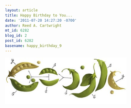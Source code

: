 ```yaml
---
layout: article
title: Happy Birthday to You...
date: '2011-07-20 14:27:20 -0700'
author: Reed A. Cartwright
mt_id: 6282
blog_id: 2
post_id: 6282
basename: happy_birthday_9
---
```

<img src="/uploads/2011/mendel.jpg" alt="mendel.jpg" width="400" height="155" />
